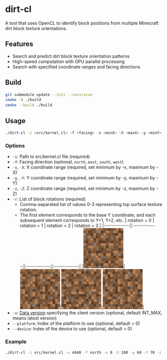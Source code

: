 # dirt-cl

A tool that uses OpenCL to identify block positions from multiple Minecraft dirt block texture orientations.

## Features

- Search and predict dirt block texture orientation patterns
- High-speed computation with GPU parallel processing
- Search with specified coordinate ranges and facing directions

## Build

```sh
git submodule update --init --recursive
cmake -B ./build
cmake --build ./build
```

## Usage

```sh
./dirt-cl -i <src/kernel.cl> -f <facing> -x <minX> -X <maxX> -y <minY> -Y <maxY> -z <minZ> -Z <maxZ> -r <rotations> -v <dataVersion>
```

### Options

- `-i`: Path to src/kernel.cl file (required)
- `-f`: Facing direction (optional, `north`, `east`, `south`, `west`)
- `-x`, `-X`: X coordinate range (required, set minimum by -x, maximum by -X)
- `-y`, `-Y`: Y coordinate range (required, set minimum by -y, maximum by -Y)
- `-z`, `-Z`: Z coordinate range (required, set minimum by -z, maximum by -Z)
- `-r`: List of block rotations (required)
  - Comma-separated list of values 0-3 representing top surface texture rotation.
  - The first element corresponds to the base Y coordinate, and each subsequent element corresponds to Y+1, Y+2, etc.
    | rotation = 0 | rotation = 1 | rotation = 2 | rotation = 3 |
    |:------------:|:------------:|:------------:|:------------:|
    |<img src="img/dirt.png" width="128" height="128">|<img src="img/dirt-rotation-1.png" width="128" height="128">|<img src="img/dirt-rotation-2.png" width="128" height="128">|<img src="img/dirt-rotation-3.png" width="128" height="128">|
- `-v`: [Data version](https://minecraft.wiki/w/Data_version) specifying the client version (optional, default INT_MAX, means latest version)
- `--platform`: Index of the platform to use (optional, default = 0)
- `--device`: Index of the device to use (optional, default = 0)

### Example

```sh
./dirt-cl -i src/kernel.cl -v 4440 -f north -x 0 -X 100 -y 60 -Y 70 -z 0 -Z 100 -r 0,1,2,3
```
